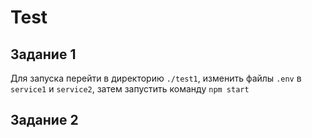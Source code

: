 # Test

## Задание 1

Для запуска перейти в директорию `./test1`, изменить файлы `.env` в  `service1` и  `service2`, затем запустить команду `npm start`

## Задание 2